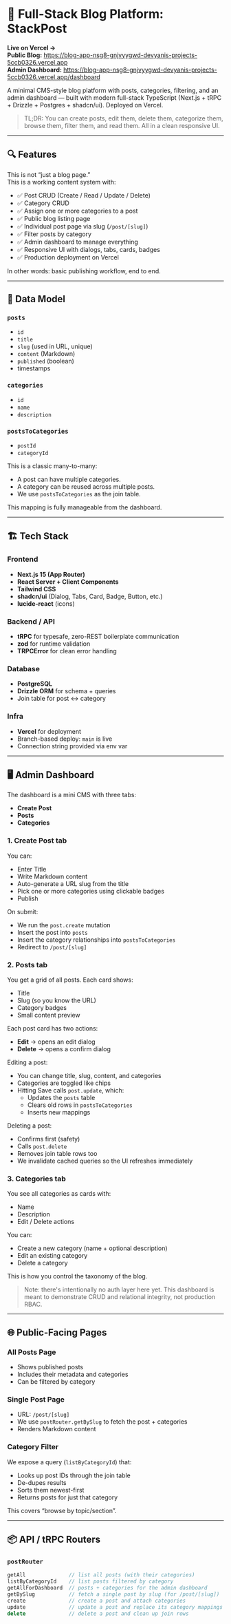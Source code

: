 # 📰 Full-Stack Blog Platform: StackPost

**Live on Vercel →**  
**Public Blog:** https://blog-app-nsg8-gnjvyygwd-devyanis-projects-5ccb0326.vercel.app  
**Admin Dashboard:** https://blog-app-nsg8-gnjvyygwd-devyanis-projects-5ccb0326.vercel.app/dashboard  

A minimal CMS-style blog platform with posts, categories, filtering, and an admin dashboard — built with modern full-stack TypeScript (Next.js + tRPC + Drizzle + Postgres + shadcn/ui). Deployed on Vercel.

> TL;DR: You can create posts, edit them, delete them, categorize them, browse them, filter them, and read them. All in a clean responsive UI.

---

## 🔍 Features

This is not “just a blog page.”  
This is a working content system with:

- ✅ Post CRUD (Create / Read / Update / Delete)
- ✅ Category CRUD
- ✅ Assign one or more categories to a post
- ✅ Public blog listing page
- ✅ Individual post page via slug (`/post/[slug]`)
- ✅ Filter posts by category
- ✅ Admin dashboard to manage everything
- ✅ Responsive UI with dialogs, tabs, cards, badges
- ✅ Production deployment on Vercel

In other words: basic publishing workflow, end to end.

---

## 🧠 Data Model

### `posts`
- `id`
- `title`
- `slug` (used in URL, unique)
- `content` (Markdown)
- `published` (boolean)
- timestamps

### `categories`
- `id`
- `name`
- `description`

### `postsToCategories`
- `postId`
- `categoryId`

This is a classic many-to-many:
- A post can have multiple categories.
- A category can be reused across multiple posts.
- We use `postsToCategories` as the join table.

This mapping is fully manageable from the dashboard.

---

## 🏗 Tech Stack

### Frontend
- **Next.js 15 (App Router)**
- **React Server + Client Components**
- **Tailwind CSS**
- **shadcn/ui** (Dialog, Tabs, Card, Badge, Button, etc.)
- **lucide-react** (icons)

### Backend / API
- **tRPC** for typesafe, zero-REST boilerplate communication
- **zod** for runtime validation
- **TRPCError** for clean error handling

### Database
- **PostgreSQL**
- **Drizzle ORM** for schema + queries
- Join table for post ↔ category

### Infra
- **Vercel** for deployment
- Branch-based deploy: `main` is live
- Connection string provided via env var

---

## 🖥 Admin Dashboard

The dashboard is a mini CMS with three tabs:

- **Create Post**
- **Posts**
- **Categories**

### 1. Create Post tab
You can:
- Enter Title
- Write Markdown content
- Auto-generate a URL slug from the title
- Pick one or more categories using clickable badges
- Publish

On submit:
- We run the `post.create` mutation
- Insert the post into `posts`
- Insert the category relationships into `postsToCategories`
- Redirect to `/post/[slug]`

### 2. Posts tab
You get a grid of all posts. Each card shows:
- Title
- Slug (so you know the URL)
- Category badges
- Small content preview

Each post card has two actions:
- **Edit** → opens an edit dialog
- **Delete** → opens a confirm dialog

Editing a post:
- You can change title, slug, content, and categories
- Categories are toggled like chips
- Hitting Save calls `post.update`, which:
  - Updates the `posts` table
  - Clears old rows in `postsToCategories`
  - Inserts new mappings

Deleting a post:
- Confirms first (safety)
- Calls `post.delete`
- Removes join table rows too
- We invalidate cached queries so the UI refreshes immediately

### 3. Categories tab
You see all categories as cards with:
- Name
- Description
- Edit / Delete actions

You can:
- Create a new category (name + optional description)
- Edit an existing category
- Delete a category

This is how you control the taxonomy of the blog.

> Note: there's intentionally no auth layer here yet. This dashboard is meant to demonstrate CRUD and relational integrity, not production RBAC.

---

## 🌐 Public-Facing Pages

### All Posts Page
- Shows published posts
- Includes their metadata and categories
- Can be filtered by category

### Single Post Page
- URL: `/post/[slug]`
- We use `postRouter.getBySlug` to fetch the post + categories
- Renders Markdown content

### Category Filter
We expose a query (`listByCategoryId`) that:
- Looks up post IDs through the join table
- De-dupes results
- Sorts them newest-first
- Returns posts for just that category

This covers “browse by topic/section”.

---

## 📦 API / tRPC Routers

### `postRouter`
```ts
getAll              // list all posts (with their categories)
listByCategoryId    // list posts filtered by category
getAllForDashboard  // posts + categories for the admin dashboard
getBySlug           // fetch a single post by slug (for /post/[slug])
create              // create a post and attach categories
update              // update a post and replace its category mappings
delete              // delete a post and clean up join rows
